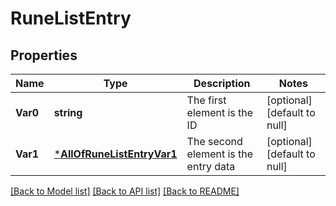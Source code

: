 # RuneListEntry

## Properties
Name | Type | Description | Notes
------------ | ------------- | ------------- | -------------
**Var0** | **string** | The first element is the ID | [optional] [default to null]
**Var1** | [***AllOfRuneListEntryVar1**](AllOfRuneListEntryVar1.md) | The second element is the entry data | [optional] [default to null]

[[Back to Model list]](../README.md#documentation-for-models) [[Back to API list]](../README.md#documentation-for-api-endpoints) [[Back to README]](../README.md)


